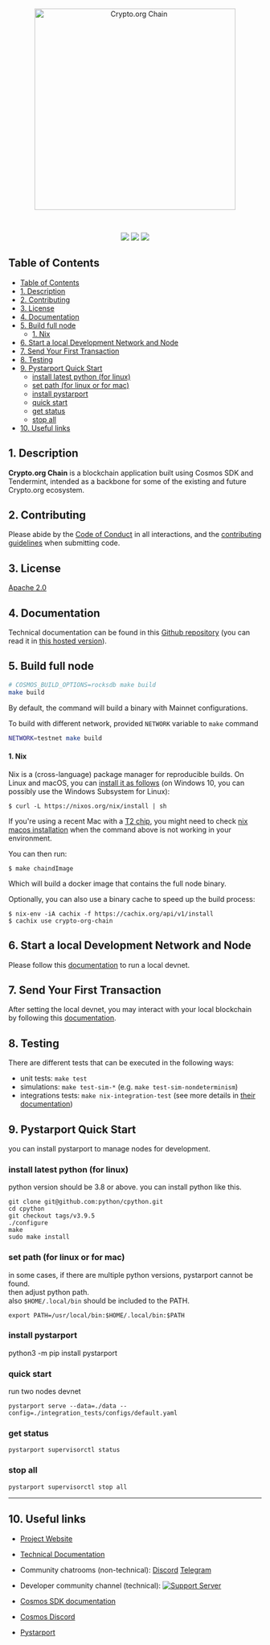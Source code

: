 <br />
<p align="center">
  <img src="assets/logo.svg" alt="Crypto.org Chain" width="400">
</p>
<br />

<p align="center">
  <a href="https://github.com/crypto-org-chain/chain-main/actions/workflows/build.yml"><img label="Build Status" src="https://github.com/crypto-org-chain/chain-main/actions/workflows/build.yml/badge.svg" /></a>
  <a href="https://codecov.io/gh/crypto-org-chain/chain-main"><img label="Code Coverage" src="https://codecov.io/gh/crypto-org-chain/chain-main/branch/master/graph/badge.svg" /></a>
  <a href="https://discord.gg/pahqHz26q4"><img label="Discord" src="https://img.shields.io/discord/783264383978569728.svg?color=7289da&label=Crypto.org%20Chain&logo=discord&style=flat-square" /></a>
</p>

## Table of Contents

- [Table of Contents](#table-of-contents)
- [1. Description](#1-description)
- [2. Contributing](#2-contributing)
- [3. License](#3-license)
- [4. Documentation](#4-documentation)
- [5. Build full node](#5-build-full-node)
    - [1. Nix](#1-nix)
- [6. Start a local Development Network and Node](#6-start-a-local-development-network-and-node)
- [7. Send Your First Transaction](#7-send-your-first-transaction)
- [8. Testing](#8-testing)
- [9. Pystarport Quick Start](#9-pystarport-quick-start)
  - [install latest python (for linux)](#install-latest-python-for-linux)
  - [set path (for linux or for mac)](#set-path-for-linux-or-for-mac)
  - [install pystarport](#install-pystarport)
  - [quick start](#quick-start)
  - [get status](#get-status)
  - [stop all](#stop-all)
- [10. Useful links](#10-useful-links)

<a id="description" />

## 1. Description

**Crypto.org Chain** is a blockchain application built using Cosmos SDK and Tendermint,
intended as a backbone for some of the existing and future Crypto.org ecosystem.

<a id="contributing" />

## 2. Contributing

Please abide by the [Code of Conduct](CODE_OF_CONDUCT.md) in all interactions,
and the [contributing guidelines](CONTRIBUTING.md) when submitting code.

<a id="license" />

## 3. License

[Apache 2.0](./LICENSE)

<a id="documentation" />

## 4. Documentation

Technical documentation can be found in this [Github repository](https://github.com/crypto-org-chain/chain-docs) (you can read it in [this hosted version](https://crypto.org/docs)).

<a id="build" />

## 5. Build full node

```bash
# COSMOS_BUILD_OPTIONS=rocksdb make build
make build
```

By default, the command will build a binary with Mainnet configurations.

To build with different network, provided `NETWORK` variable to `make` command

```bash
NETWORK=testnet make build
```

<a id="nix" />

#### 1. Nix

Nix is a (cross-language) package manager for reproducible builds.
On Linux and macOS, you can [install it as follows](https://nixos.org/download.html) (on Windows 10, you can possibly use the Windows Subsystem for Linux):

```
$ curl -L https://nixos.org/nix/install | sh
```

If you're using a recent Mac with a [T2 chip](https://support.apple.com/en-us/HT208862), you might need to check [nix macos installation](https://nixos.org/manual/nix/stable/#sect-macos-installation) when the command above is not working in your environment.

You can then run:

```
$ make chaindImage
```

Which will build a docker image that contains the full node binary.

Optionally, you can also use a binary cache to speed up the build process:

```
$ nix-env -iA cachix -f https://cachix.org/api/v1/install
$ cachix use crypto-org-chain
```

<a id="start-local-full-node" />

## 6. Start a local Development Network and Node

Please follow this [documentation](https://crypto.org/docs/getting-started/local-devnet.html#devnet-running-latest-development-node) to run a local devnet.

<a id="send-first-transaction" />

## 7. Send Your First Transaction

After setting the local devnet, you may interact with your local blockchain by following this [documentation](https://crypto.org/docs/getting-started/local-devnet.html#interact-with-the-chain).

<a id="testing" />

## 8. Testing

There are different tests that can be executed in the following ways:

- unit tests: `make test`
- simulations: `make test-sim-*` (e.g. `make test-sim-nondeterminism`)
- integrations tests: `make nix-integration-test` (see more details in [their documentation](integration_tests/README.md))

<a id="pystarport" />

## 9. Pystarport Quick Start

you can install pystarport to manage nodes for development.

### install latest python (for linux)

python version should be 3.8 or above.
you can install python like this.

```
git clone git@github.com:python/cpython.git
cd cpython
git checkout tags/v3.9.5
./configure
make
sudo make install
```

### set path (for linux or for mac)
in some cases, if there are multiple python versions, pystarport cannot be found.  
then adjust python path.  
also `$HOME/.local/bin` should be included to the PATH.



```
export PATH=/usr/local/bin:$HOME/.local/bin:$PATH
```

### install pystarport

python3 -m pip install pystarport

### quick start

run two nodes devnet

```
pystarport serve --data=./data --config=./integration_tests/configs/default.yaml
```

### get status

```
pystarport supervisorctl status
```

### stop all

```
pystarport supervisorctl stop all
```

---

<a id="useful-links" />

## 10. Useful links

- [Project Website](http://crypto.org/)
- [Technical Documentation](http://crypto.org/docs)
- Community chatrooms (non-technical): [Discord](https://discord.gg/nsp9JTC) [Telegram](https://t.me/CryptoComOfficial)
- Developer community channel (technical): [![Support Server](https://img.shields.io/discord/783264383978569728.svg?color=7289da&label=Crypto.org%20Chain&logo=discord&style=flat-square)](https://discord.gg/pahqHz26q4)

- [Cosmos SDK documentation](https://docs.cosmos.network)
- [Cosmos Discord](https://discord.gg/W8trcGV)
- [Pystarport](./pystarport/README.md)

